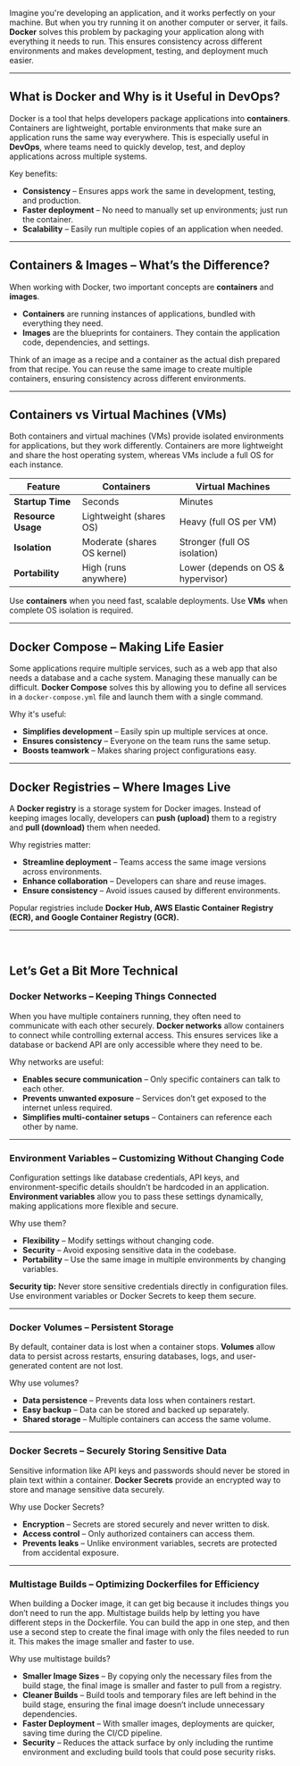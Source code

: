 Imagine you're developing an application, and it works perfectly on your machine. But when you try running it on another computer or server, it fails. **Docker** solves this problem by packaging your application along with everything it needs to run. This ensures consistency across different environments and makes development, testing, and deployment much easier.

---

## What is Docker and Why is it Useful in DevOps?

Docker is a tool that helps developers package applications into **containers**. Containers are lightweight, portable environments that make sure an application runs the same way everywhere. This is especially useful in **DevOps**, where teams need to quickly develop, test, and deploy applications across multiple systems.

Key benefits:

- **Consistency** – Ensures apps work the same in development, testing, and production.
- **Faster deployment** – No need to manually set up environments; just run the container.
- **Scalability** – Easily run multiple copies of an application when needed.

---

## Containers & Images – What’s the Difference?

When working with Docker, two important concepts are **containers** and **images**.

- **Containers** are running instances of applications, bundled with everything they need.
- **Images** are the blueprints for containers. They contain the application code, dependencies, and settings.

Think of an image as a recipe and a container as the actual dish prepared from that recipe. You can reuse the same image to create multiple containers, ensuring consistency across different environments.

---

## Containers vs Virtual Machines (VMs)

Both containers and virtual machines (VMs) provide isolated environments for applications, but they work differently. Containers are more lightweight and share the host operating system, whereas VMs include a full OS for each instance.

| Feature | Containers | Virtual Machines |
| --- | --- | --- |
| **Startup Time** | Seconds | Minutes |
| **Resource Usage** | Lightweight (shares OS) | Heavy (full OS per VM) |
| **Isolation** | Moderate (shares OS kernel) | Stronger (full OS isolation) |
| **Portability** | High (runs anywhere) | Lower (depends on OS & hypervisor) |

Use **containers** when you need fast, scalable deployments. Use **VMs** when complete OS isolation is required.

---

## Docker Compose – Making Life Easier

Some applications require multiple services, such as a web app that also needs a database and a cache system. Managing these manually can be difficult. **Docker Compose** solves this by allowing you to define all services in a `docker-compose.yml` file and launch them with a single command.

Why it's useful:

- **Simplifies development** – Easily spin up multiple services at once.
- **Ensures consistency** – Everyone on the team runs the same setup.
- **Boosts teamwork** – Makes sharing project configurations easy.

---

## Docker Registries – Where Images Live

A **Docker registry** is a storage system for Docker images. Instead of keeping images locally, developers can **push (upload)** them to a registry and **pull (download)** them when needed.

Why registries matter:

- **Streamline deployment** – Teams access the same image versions across environments.
- **Enhance collaboration** – Developers can share and reuse images.
- **Ensure consistency** – Avoid issues caused by different environments.

Popular registries include **Docker Hub, AWS Elastic Container Registry (ECR), and Google Container Registry (GCR).**

---

<br>

## **Let’s Get a Bit More Technical**

### Docker Networks – Keeping Things Connected

When you have multiple containers running, they often need to communicate with each other securely. **Docker networks** allow containers to connect while controlling external access. This ensures services like a database or backend API are only accessible where they need to be.

Why networks are useful:

- **Enables secure communication** – Only specific containers can talk to each other.
- **Prevents unwanted exposure** – Services don’t get exposed to the internet unless required.
- **Simplifies multi-container setups** – Containers can reference each other by name.

---

### Environment Variables – Customizing Without Changing Code

Configuration settings like database credentials, API keys, and environment-specific details shouldn’t be hardcoded in an application. **Environment variables** allow you to pass these settings dynamically, making applications more flexible and secure.

Why use them?

- **Flexibility** – Modify settings without changing code.
- **Security** – Avoid exposing sensitive data in the codebase.
- **Portability** – Use the same image in multiple environments by changing variables.

**Security tip:** Never store sensitive credentials directly in configuration files. Use environment variables or Docker Secrets to keep them secure.

---

### Docker Volumes – Persistent Storage

By default, container data is lost when a container stops. **Volumes** allow data to persist across restarts, ensuring databases, logs, and user-generated content are not lost.

Why use volumes?

- **Data persistence** – Prevents data loss when containers restart.
- **Easy backup** – Data can be stored and backed up separately.
- **Shared storage** – Multiple containers can access the same volume.

---

### Docker Secrets – Securely Storing Sensitive Data

Sensitive information like API keys and passwords should never be stored in plain text within a container. **Docker Secrets** provide an encrypted way to store and manage sensitive data securely.

Why use Docker Secrets?

- **Encryption** – Secrets are stored securely and never written to disk.
- **Access control** – Only authorized containers can access them.
- **Prevents leaks** – Unlike environment variables, secrets are protected from accidental exposure.

---

### Multistage Builds – Optimizing Dockerfiles for Efficiency

When building a Docker image, it can get big because it includes things you don’t need to run the app. Multistage builds help by letting you have different steps in the Dockerfile. You can build the app in one step, and then use a second step to create the final image with only the files needed to run it. This makes the image smaller and faster to use.

Why use multistage builds?

- **Smaller Image Sizes** – By copying only the necessary files from the build stage, the final image is smaller and faster to pull from a registry.
- **Cleaner Builds** – Build tools and temporary files are left behind in the build stage, ensuring the final image doesn’t include unnecessary dependencies.
- **Faster Deployment** – With smaller images, deployments are quicker, saving time during the CI/CD pipeline.
- **Security** – Reduces the attack surface by only including the runtime environment and excluding build tools that could pose security risks.
